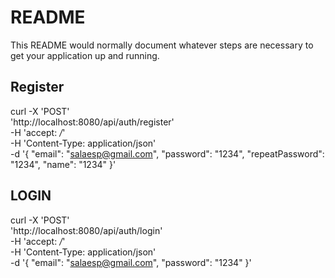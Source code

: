 # README #

This README would normally document whatever steps are necessary to get your application up and running.


## Register

curl -X 'POST' \
'http://localhost:8080/api/auth/register' \
-H 'accept: */*' \
-H 'Content-Type: application/json' \
-d '{
"email": "salaesp@gmail.com",
"password": "1234",
"repeatPassword": "1234",
"name": "1234"
}'

## LOGIN

curl -X 'POST' \
'http://localhost:8080/api/auth/login' \
-H 'accept: */*' \
-H 'Content-Type: application/json' \
-d '{
"email": "salaesp@gmail.com",
"password": "1234"
}'